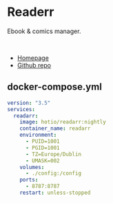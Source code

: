 # Readerr

Ebook & comics manager.

<br>

- [Homepage](https://readarr.com/)
- [Github repo](https://github.com/Readarr/Readarr)


## docker-compose.yml
```yml
version: "3.5"
services:
  readarr:
    image: hotio/readarr:nightly
    container_name: readarr
    environment:
      - PUID=1001
      - PGID=1001
      - TZ=Europe/Dublin
      - UMASK=002
    volumes:
      - ./config:/config
    ports:
      - 8787:8787
    restart: unless-stopped
```